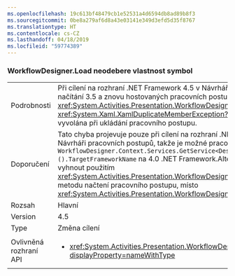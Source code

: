 ```yaml
---
ms.openlocfilehash: 19c613bf48479cb1e52531a4d6594db8ad89b8f3
ms.sourcegitcommit: 0be8a279af6d8a43e03141e349d3efd5d35f8767
ms.translationtype: HT
ms.contentlocale: cs-CZ
ms.lasthandoff: 04/18/2019
ms.locfileid: "59774389"
---
```

### <a name="workflowdesignerload-doesnt-remove-symbol-property"></a>WorkflowDesigner.Load neodebere vlastnost symbol

|   |   |
|---|---|
|Podrobnosti|Při cílení na rozhraní .NET Framework 4.5 v Návrháři pracovních postupů a načítání 3.5 a znovu hostovaných pracovních postupů s <xref:System.Activities.Presentation.WorkflowDesigner.Load> metody <xref:System.Xaml.XamlDuplicateMemberException?displayProperty=name> je vyvolána při ukládání pracovního postupu.|
|Doporučení|Tato chyba projevuje pouze při cílení na rozhraní .NET Framework 4.5 v Návrháři pracovních postupů, takže je možné pracovat kolem tak, že nastavíte <code>WorkflowDesigner.Context.Services.GetService&lt;DesignerConfigurationService&gt;().TargetFrameworkName</code> na 4.0 .NET Framework.Alternatively může být problém vyhnout použitím <xref:System.Activities.Presentation.WorkflowDesigner.Load(System.String)> metodu načtení pracovního postupu, místo <xref:System.Activities.Presentation.WorkflowDesigner.Load>.|
|Rozsah|Hlavní|
|Version|4.5|
|Type|Změna cílení|
|Ovlivněná rozhraní API|<ul><li><xref:System.Activities.Presentation.WorkflowDesigner.Load?displayProperty=nameWithType></li></ul>|
